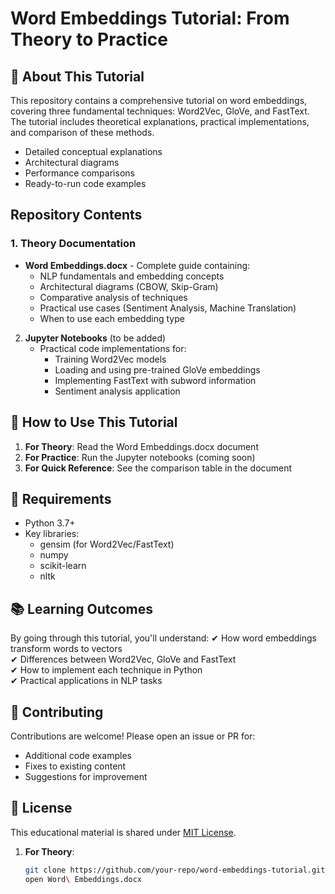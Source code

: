 # Word Embeddings Tutorial: From Theory to Practice

## 📖 About This Tutorial

This repository contains a comprehensive tutorial on word embeddings, covering three fundamental techniques: Word2Vec, GloVe, and FastText. The tutorial includes theoretical explanations, practical implementations, and comparison of these methods.
- Detailed conceptual explanations
- Architectural diagrams
- Performance comparisons
- Ready-to-run code examples

## Repository Contents

### 1. Theory Documentation
- **Word Embeddings.docx** - Complete guide containing:
  - NLP fundamentals and embedding concepts
  - Architectural diagrams (CBOW, Skip-Gram)
  - Comparative analysis of techniques
  - Practical use cases (Sentiment Analysis, Machine Translation)
  - When to use each embedding type

2. **Jupyter Notebooks** (to be added)  
   - Practical code implementations for:
     - Training Word2Vec models
     - Loading and using pre-trained GloVe embeddings
     - Implementing FastText with subword information
     - Sentiment analysis application
    
## 🚀 How to Use This Tutorial

1. **For Theory**: Read the Word Embeddings.docx document
2. **For Practice**: Run the Jupyter notebooks (coming soon)
3. **For Quick Reference**: See the comparison table in the document

## 🔧 Requirements

- Python 3.7+
- Key libraries:
  - gensim (for Word2Vec/FastText)
  - numpy
  - scikit-learn
  - nltk

## 📚 Learning Outcomes

By going through this tutorial, you'll understand:
✔ How word embeddings transform words to vectors  
✔ Differences between Word2Vec, GloVe and FastText  
✔ How to implement each technique in Python  
✔ Practical applications in NLP tasks  

## 🤝 Contributing

Contributions are welcome! Please open an issue or PR for:
- Additional code examples
- Fixes to existing content
- Suggestions for improvement

## 📜 License

This educational material is shared under [MIT License](LICENSE).

1. **For Theory**:
   ```bash
   git clone https://github.com/your-repo/word-embeddings-tutorial.git
   open Word\ Embeddings.docx
